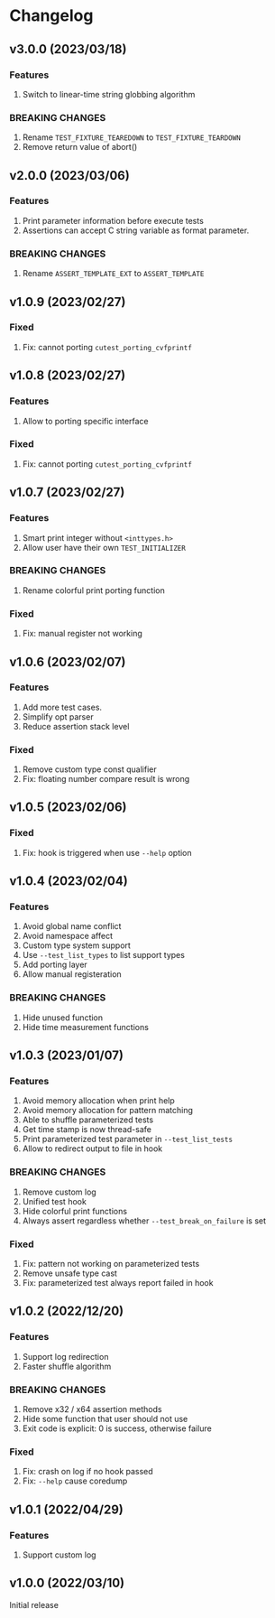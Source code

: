 # Changelog

## v3.0.0 (2023/03/18)

### Features
1. Switch to linear-time string globbing algorithm

### BREAKING CHANGES
1. Rename `TEST_FIXTURE_TEAREDOWN` to `TEST_FIXTURE_TEARDOWN`
2. Remove return value of abort()


## v2.0.0 (2023/03/06)

### Features
1. Print parameter information before execute tests
2. Assertions can accept C string variable as format parameter.

### BREAKING CHANGES
1. Rename `ASSERT_TEMPLATE_EXT` to `ASSERT_TEMPLATE`


## v1.0.9 (2023/02/27)

### Fixed
1. Fix: cannot porting `cutest_porting_cvfprintf`


## v1.0.8 (2023/02/27)

### Features
1. Allow to porting specific interface

### Fixed
1. Fix: cannot porting `cutest_porting_cvfprintf`


## v1.0.7 (2023/02/27)

### Features
1. Smart print integer without `<inttypes.h>`
2. Allow user have their own `TEST_INITIALIZER`

### BREAKING CHANGES
1. Rename colorful print porting function

### Fixed
1. Fix: manual register not working


## v1.0.6 (2023/02/07)

### Features
1. Add more test cases.
2. Simplify opt parser
3. Reduce assertion stack level

### Fixed
1. Remove custom type const qualifier
2. Fix: floating number compare result is wrong


## v1.0.5 (2023/02/06)

### Fixed
1. Fix: hook is triggered when use `--help` option


## v1.0.4 (2023/02/04)

### Features
1. Avoid global name conflict
2. Avoid namespace affect
3. Custom type system support
4. Use `--test_list_types` to list support types
5. Add porting layer
6. Allow manual registeration

### BREAKING CHANGES
1. Hide unused function
2. Hide time measurement functions


## v1.0.3 (2023/01/07)

### Features
1. Avoid memory allocation when print help
2. Avoid memory allocation for pattern matching
3. Able to shuffle parameterized tests
4. Get time stamp is now thread-safe
5. Print parameterized test parameter in `--test_list_tests`
6. Allow to redirect output to file in hook

### BREAKING CHANGES
1. Remove custom log
2. Unified test hook
3. Hide colorful print functions
4. Always assert regardless whether `--test_break_on_failure` is set

### Fixed
1. Fix: pattern not working on parameterized tests
2. Remove unsafe type cast
3. Fix: parameterized test always report failed in hook


## v1.0.2 (2022/12/20)

### Features
1. Support log redirection
2. Faster shuffle algorithm

### BREAKING CHANGES
1. Remove x32 / x64 assertion methods
2. Hide some function that user should not use
3. Exit code is explicit: 0 is success, otherwise failure

### Fixed
1. Fix: crash on log if no hook passed
2. Fix: `--help` cause coredump


## v1.0.1 (2022/04/29)

### Features
1. Support custom log


## v1.0.0 (2022/03/10)

Initial release
